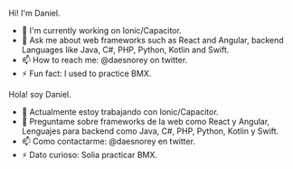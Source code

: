 Hi! I'm Daniel.

- 🔭 I'm currently working on Ionic/Capacitor.
- 💬 Ask me about web frameworks such as React and Angular, backend Languages like Java, C#, PHP, Python, Kotlin and Swift.
- 📫 How to reach me: @daesnorey on twitter.
- ⚡ Fun fact: I used to practice BMX.

Hola! soy Daniel.

- 🔭 Actualmente estoy trabajando con Ionic/Capacitor.
- 💬 Preguntame sobre frameworks de la web como React y Angular, Lenguajes para backend como Java, C#, PHP, Python, Kotlin y Swift.
- 📫 Como contactarme: @daesnorey en twitter.
- ⚡ Dato curioso: Solia practicar BMX.
